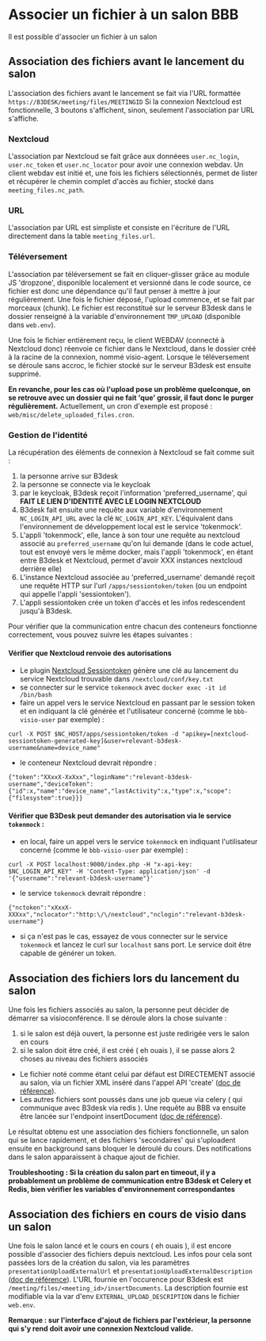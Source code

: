 # Associer un fichier à un salon BBB

Il est possible d'associer un fichier à un salon
## Association des fichiers avant le lancement du salon

L'association des fichiers avant le lancement se fait via l'URL formattée
`https://B3DESK/meeting/files/MEETINGID`
Si la connexion Nextcloud est fonctionnelle, 3 boutons s'affichent, sinon, seulement l'association par URL s'affiche.

### Nextcloud
L'association par Nextcloud se fait grâce aux donnéees `user.nc_login`, `user.nc_token` et `user.nc_locator` pour avoir une connexion webdav.
Un client webdav est initié et, une fois les fichiers sélectionnés, permet de lister et récupérer le chemin complet d'accès au fichier, stocké dans `meeting_files.nc_path`.

### URL
L'association par URL est simpliste et consiste en l'écriture de l'URL directement dans la table `meeting_files.url`.

### Téléversement
L'association par téléversement se fait en cliquer-glisser grâce au module JS 'dropzone', disponible localement et versionné dans le code source, ce fichier est donc une dépendance qu'il faut penser à mettre à jour régulièrement.
Une fois le fichier déposé, l'upload commence, et se fait par morceaux (chunk).
Le fichier est reconstitué sur le serveur B3desk dans le dossier renseigné à la variable d'environnement `TMP_UPLOAD` (disponible dans `web.env`).

Une fois le fichier entièrement reçu, le client WEBDAV (connecté à Nextcloud donc) réenvoie ce fichier dans le Nextcloud, dans le dossier créé à la racine de la connexion, nommé visio-agent.
Lorsque le téléversement se déroule sans accroc, le fichier stocké sur le serveur B3desk est ensuite supprimé.

**En revanche, pour les cas où l'upload pose un problème quelconque, on se retrouve avec un dossier qui ne fait 'que' grossir, il faut donc le purger régulièrement.**
Actuellement, un cron d'exemple est proposé : `web/misc/delete_uploaded_files.cron`.

### Gestion de l'identité

La récupération des éléments de connexion à Nextcloud se fait comme suit :

1. la personne arrive sur B3desk
2. la personne se connecte via le keycloak
3. par le keycloak, B3desk reçoit l'information 'preferred_username', qui **FAIT LE LIEN D'IDENTITÉ AVEC LE LOGIN NEXTCLOUD**
4. B3desk fait ensuite une requête aux variable d'environnement `NC_LOGIN_API_URL` avec la clé `NC_LOGIN_API_KEY`. L'équivalent dans l'environnement de développement local est le service 'tokenmock'.
5. L'appli 'tokenmock', elle, lance à son tour une requête au nextcloud associé au `preferred_username` qu'on lui demande (dans le code actuel, tout est envoyé vers le même docker, mais l'appli 'tokenmock', en étant entre B3desk et Nextcloud, permet d'avoir XXX instances nextcloud derrière elle)
6. L'instance Nextcloud associée au 'preferred_username' demandé reçoit une requête HTTP sur l'url `/apps/sessiontoken/token` (ou un endpoint qui appelle l'appli 'sessiontoken').
7. L'appli sessiontoken crée un token d'accès et les infos redescendent jusqu'à B3desk.

Pour vérifier que la communication entre chacun des conteneurs fonctionne correctement, vous pouvez suivre les étapes suivantes :

#### Vérifier que Nextcloud renvoie des autorisations

- Le plugin [Nextcloud Sessiontoken](https://gitlab.octopuce.fr/octopuce-public/nextcloud-sessiontoken) génère une clé au lancement du service Nextcloud trouvable dans `/nextcloud/conf/key.txt`
- se connecter sur le service `tokenmock` avec `docker exec -it id /bin/bash`
- faire un appel vers le service Nextcloud en passant par le session token et en indiquant la clé générée et l'utilisateur concerné (comme le `bbb-visio-user` par exemple) :
```
curl -X POST $NC_HOST/apps/sessiontoken/token -d "apikey=[nextcloud-sessiontoken-generated-key]&user=relevant-b3desk-username&name=device_name"
```
- le conteneur Nextcloud devrait répondre :
```
{"token":"XXxxX-XxXxx","loginName":"relevant-b3desk-username","deviceToken":{"id":x,"name":"device_name","lastActivity":x,"type":x,"scope":{"filesystem":true}}}
```

#### Vérifier que B3Desk peut demander des autorisation via le service `tokenmock` :

- en local, faire un appel vers le service `tokenmock` en indiquant l'utilisateur concerné (comme le `bbb-visio-user` par exemple) :
```
curl -X POST localhost:9000/index.php -H "x-api-key: $NC_LOGIN_API_KEY" -H 'Content-Type: application/json' -d '{"username":"relevant-b3desk-username"}'
```
- le service `tokenmock` devrait répondre :
```
{"nctoken":"xXxxX-XXXxx","nclocator":"http:\/\/nextcloud","nclogin":"relevant-b3desk-username"}
```
- si ça n'est pas le cas, essayez de vous connecter sur le service `tokenmock` et lancez le curl sur `localhost` sans port. Le service doit être capable de générer un token.

## Association des fichiers lors du lancement du salon

Une fois les fichiers associés au salon, la personne peut décider de démarrer sa visioconférence.
Il se déroule alors la chose suivante :

1. si le salon est déjà ouvert, la personne est juste redirigée vers le salon en cours
2. si le salon doit être créé, il est créé ( eh ouais ), il se passe alors 2 choses au niveau des fichiers associés
  - Le fichier noté comme étant celui par défaut est DIRECTEMENT associé au salon, via un fichier XML inséré dans l'appel API 'create' ([doc de référence](https://docs.bigbluebutton.org/development/api#pre-upload-slides)).
  - Les autres fichiers sont poussés dans une job queue via celery ( qui communique avec B3desk via redis ). Une requête au BBB va ensuite être lancée sur l'endpoint insertDocument ([doc de référence](https://docs.bigbluebutton.org/development/api#insertdocument)).

 Le résultat obtenu est une association des fichiers fonctionnelle, un salon qui se lance rapidement, et des fichiers 'secondaires' qui s'uploadent ensuite en background sans bloquer le déroulé du cours. Des notifications dans le salon apparaissent à chaque ajout de fichier.

**Troubleshooting : Si la création du salon part en timeout, il y a probablement un problème de communication entre B3desk et Celery et Redis, bien vérifier les variables d'environnement correspondantes**

## Association des fichiers en cours de visio dans un salon

Une fois le salon lancé et le cours en cours ( eh ouais ), il est encore possible d'associer des fichiers depuis nextcloud.
Les infos pour cela sont passées lors de la création du salon, via les paramètres `presentationUploadExternalUrl` et `presentationUploadExternalDescription`
([doc de référence](https://docs.bigbluebutton.org/development/api#upload-slides-from-external-application-to-a-live-bigbluebutton-session)).
L'URL fournie en l'occurence pour B3desk est `/meeting/files/<meeting_id>/insertDocuments`.
La description fournie est modifiable via la var d'env `EXTERNAL_UPLOAD_DESCRIPTION` dans le fichier `web.env`.

**Remarque : sur l'interface d'ajout de fichiers par l'extérieur, la personne qui s'y rend doit avoir une connexion Nextcloud valide.**
